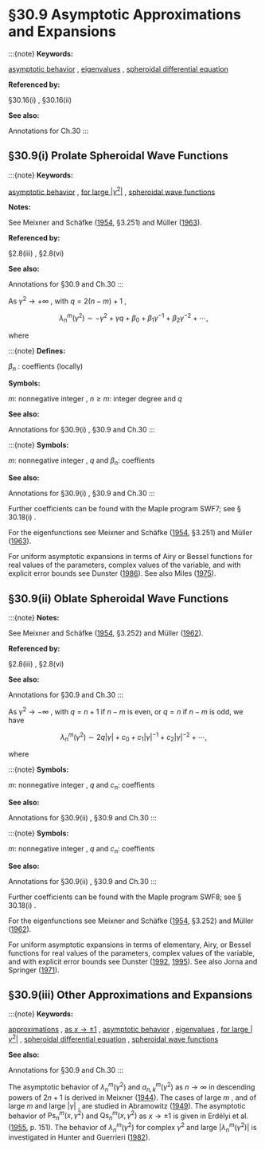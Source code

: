 # §30.9 Asymptotic Approximations and Expansions

:::{note}
**Keywords:**

[asymptotic behavior](http://dlmf.nist.gov/search/search?q=asymptotic%20behavior) , [eigenvalues](http://dlmf.nist.gov/search/search?q=eigenvalues) , [spheroidal differential equation](http://dlmf.nist.gov/search/search?q=spheroidal%20differential%20equation)

**Referenced by:**

§30.16(i) , §30.16(ii)

**See also:**

Annotations for Ch.30
:::


## §30.9(i) Prolate Spheroidal Wave Functions

:::{note}
**Keywords:**

[asymptotic behavior](http://dlmf.nist.gov/search/search?q=asymptotic%20behavior) , [for large $\left|\gamma^{2}\right|$](http://dlmf.nist.gov/search/search?q=for%20large%20%7C%CE%B32%7C) , [spheroidal wave functions](http://dlmf.nist.gov/search/search?q=spheroidal%20wave%20functions)

**Notes:**

See Meixner and Schäfke ([1954](./bib/M.html#bib1598 "Mathieusche Funktionen und Sphäroidfunktionen mit Anwendungen auf physikalische und technische Probleme"), §3.251) and Müller ([1963](./bib/M.html#bib1675 "Asymptotic expansions of prolate spheroidal wave functions and their characteristic numbers")).

**Referenced by:**

§2.8(iii) , §2.8(vi)

**See also:**

Annotations for §30.9 and Ch.30
:::

As $\gamma^{2}\to+\infty$ , with $q=2(n-m)+1$ ,


<a id="E1"></a>
$$
\lambda^{m}_{n}\left(\gamma^{2}\right)\sim-\gamma^{2}+\gamma q+\beta_{0}+\beta_{1}\gamma^{-1}+\beta_{2}\gamma^{-2}+\cdots, \tag{30.9.1}
$$

where

:::{note}
**Defines:**

$\beta_{n}$ : coeffients (locally)

**Symbols:**

$m$: nonnegative integer , $n\geq m$: integer degree and $q$

**See also:**

Annotations for §30.9(i) , §30.9 and Ch.30
:::

:::{note}
**Symbols:**

$m$: nonnegative integer , $q$ and $\beta_{n}$: coeffients

**See also:**

Annotations for §30.9(i) , §30.9 and Ch.30
:::

Further coefficients can be found with the Maple program SWF7; see § 30.18(i) .

For the eigenfunctions see Meixner and Schäfke ([1954](./bib/M.html#bib1598 "Mathieusche Funktionen und Sphäroidfunktionen mit Anwendungen auf physikalische und technische Probleme"), §3.251) and Müller ([1963](./bib/M.html#bib1675 "Asymptotic expansions of prolate spheroidal wave functions and their characteristic numbers")).

For uniform asymptotic expansions in terms of Airy or Bessel functions for real values of the parameters, complex values of the variable, and with explicit error bounds see Dunster ([1986](./bib/D.html#bib694 "Uniform asymptotic expansions for prolate spheroidal functions with large parameters")). See also Miles ([1975](./bib/M.html#bib1611 "Asymptotic approximations for prolate spheroidal wave functions")).


## §30.9(ii) Oblate Spheroidal Wave Functions

:::{note}
**Notes:**

See Meixner and Schäfke ([1954](./bib/M.html#bib1598 "Mathieusche Funktionen und Sphäroidfunktionen mit Anwendungen auf physikalische und technische Probleme"), §3.252) and Müller ([1962](./bib/M.html#bib1674 "Asymptotic expansions of oblate spheroidal wave functions and their characteristic numbers")).

**Referenced by:**

§2.8(iii) , §2.8(vi)

**See also:**

Annotations for §30.9 and Ch.30
:::

As $\gamma^{2}\to-\infty$ , with $q=n+1$ if $n-m$ is even, or $q=n$ if $n-m$ is odd, we have


<a id="E4"></a>
$$
\lambda^{m}_{n}\left(\gamma^{2}\right)\sim 2q|\gamma|+c_{0}+c_{1}|\gamma|^{-1}+c_{2}|\gamma|^{-2}+\cdots, \tag{30.9.4}
$$

where

:::{note}
**Symbols:**

$m$: nonnegative integer , $q$ and $c_{n}$: coeffients

**See also:**

Annotations for §30.9(ii) , §30.9 and Ch.30
:::

:::{note}
**Symbols:**

$m$: nonnegative integer , $q$ and $c_{n}$: coeffients

**See also:**

Annotations for §30.9(ii) , §30.9 and Ch.30
:::

Further coefficients can be found with the Maple program SWF8; see § 30.18(i) .

For the eigenfunctions see Meixner and Schäfke ([1954](./bib/M.html#bib1598 "Mathieusche Funktionen und Sphäroidfunktionen mit Anwendungen auf physikalische und technische Probleme"), §3.252) and Müller ([1962](./bib/M.html#bib1674 "Asymptotic expansions of oblate spheroidal wave functions and their characteristic numbers")).

For uniform asymptotic expansions in terms of elementary, Airy, or Bessel functions for real values of the parameters, complex values of the variable, and with explicit error bounds see Dunster ([1992](./bib/D.html#bib699 "Uniform asymptotic expansions for oblate spheroidal functions I: Positive separation parameter λ"), [1995](./bib/D.html#bib702 "Uniform asymptotic expansions for oblate spheroidal functions II: Negative separation parameter λ")). See also Jorna and Springer ([1971](./bib/J.html#bib1190 "Derivation of Green-type, transitional and uniform asymptotic expansions from differential equations. V. Angular oblate spheroidal wavefunctions ⁢ ¯ ⁢ p s r n ( η , h ) and ⁢ ¯ ⁢ q s r n ( η , h ) for large h")).


## §30.9(iii) Other Approximations and Expansions

:::{note}
**Keywords:**

[approximations](http://dlmf.nist.gov/search/search?q=approximations) , [as $x\to\pm 1$](http://dlmf.nist.gov/search/search?q=as%20x%E2%86%92%C2%B11) , [asymptotic behavior](http://dlmf.nist.gov/search/search?q=asymptotic%20behavior) , [eigenvalues](http://dlmf.nist.gov/search/search?q=eigenvalues) , [for large $\left|\gamma^{2}\right|$](http://dlmf.nist.gov/search/search?q=for%20large%20%7C%CE%B32%7C) , [spheroidal differential equation](http://dlmf.nist.gov/search/search?q=spheroidal%20differential%20equation) , [spheroidal wave functions](http://dlmf.nist.gov/search/search?q=spheroidal%20wave%20functions)

**See also:**

Annotations for §30.9 and Ch.30
:::

The asymptotic behavior of $\lambda^{m}_{n}\left(\gamma^{2}\right)$ and $a^{m}_{n,k}(\gamma^{2})$ as $n\to\infty$ in descending powers of $2n+1$ is derived in Meixner ([1944](./bib/M.html#bib1596 "Die Laméschen Wellenfunktionen des Drehellipsoids")). The cases of large $m$ , and of large $m$ and large $|\gamma|$ , are studied in Abramowitz ([1949](./bib/index.html#bib21 "Asymptotic expansions of spheroidal wave functions")). The asymptotic behavior of $\mathsf{Ps}^{m}_{n}\left(x,\gamma^{2}\right)$ and $\mathsf{Qs}^{m}_{n}\left(x,\gamma^{2}\right)$ as $x\to\pm 1$ is given in Erdélyi et al. ([1955](./bib/E.html#bib755 "Higher Transcendental Functions. Vol. III"), p. 151). The behavior of $\lambda^{m}_{n}\left(\gamma^{2}\right)$ for complex $\gamma^{2}$ and large $|\lambda^{m}_{n}\left(\gamma^{2}\right)|$ is investigated in Hunter and Guerrieri ([1982](./bib/H.html#bib1117 "The eigenvalues of the angular spheroidal wave equation")).

